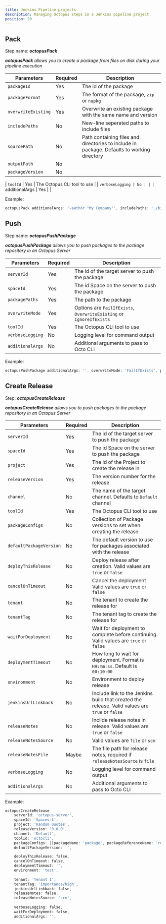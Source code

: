 ```yaml
---
title: Jenkins Pipeline projects
description: Managing Octopus steps in a Jenkins pipeline project
position: 20
---
```


## Pack

Step name: **_octopusPack_**

_**octopusPack** allows you to create a package from files on disk during your pipeline execution_

| Parameters                    | Required | Description                                                                                                      |
|-------------------------------|----------|------------------------------------------------------------------------------------------------------------|
| `packageId`                   | Yes      | The id of the package                                                                                  |
| `packageFormat`               | Yes      | The format of the package, `zip` or `nupkg`                                                              |
| `overwriteExisting`           | Yes      | Overwrite an existing package with the same name and version                                        |
| `includePaths`                | No       | New-line seperated paths to include files                              |
| `sourcePath`                  | No       | Path containing files and directories to include in package. Defaults to working directory |
| `outputPath` | No | |
| `packageVersion` | No | |

| `toolId`                      | Yes    | The Octopus CLI tool to use |
| `verboseLogging | No | |
| `additionalArgs | Yes | |

Example:
```powershell
octopusPack additionalArgs: '-author "My Company"', includePaths: './bin/Release/publish/', outputPath: './artifacts/', overwriteExisting: false, packageFormat: 'zip', packageId: '', packageVersion: '', sourcePath: '', toolId: 'octocli', verboseLogging: false
```

## Push

Step name: **_octopusPushPackage_**

_**octopusPushPackage** allows you to push packages to the package repository in an Octopus Server_

| Parameters                    | Required | Description                                                                                                      |
|-------------------------------|--------|------------------------------------------------------------------------------------------------------------|
| `serverId`                    | Yes    | The id of the target server to push the package |
| `spaceId`                     | Yes    | The id Space on the server to push the package |
| `packagePaths`                | Yes    | The path to the package |
| `overwriteMode`               | Yes    | Options are `FailIfExists`, `OverwriteExisting` or `IgnoreIfExists` |
| `toolId`                      | Yes    | The Octopus CLI tool to use |
| `verboseLogging`              | No     | Logging level for command output|
| `additionalArgs`              | No     | Additional arguments to pass to Octo CLI |

Example:
```powershell
octopusPushPackage additionalArgs: '', overwriteMode: 'FailIfExists', packagePaths: 'blah.1.0.0.zip', serverId: 'ben-test', spaceId: 'Spaces-1', toolId: 'octocli', verboseLogging: false
```

## Create Release

Step: **_octopusCreateRelease_**

_**octopusCreateRelease** allows you to push packages to the package repository in an Octopus Server_

| Parameters                    | Required | Description                                                                                                |
|-------------------------------|----------|------------------------------------------------------------------------------------------------------------|
| `serverId`                    | Yes      | The id of the target server to push the package |
| `spaceId`                     | Yes      | The id Space on the server to push the package |
| `project`                     | Yes      | The id of the Project to create the release in |
| `releaseVersion`              | Yes      | The version number for the release |
| `channel`                     | No       | The name of the target channel. Defaults to `Default` channel |
| `toolId`                      | Yes      | The Octopus CLI tool to use |
| `packageConfigs`              | No | Collection of Package versions to set when creating the release |
| `defaultPackageVersion`       | No | The default version to use for packages associated with the release |
| `deployThisRelease`           | No       | Deploy release after creation. Valid values are `true` or `false` |
| `cancelOnTimeout`             | No       | Cancel the deployment Valid values are `true` or `false` |
| `tenant`                      | No | The tenant to create the release for |
| `tenantTag`                   | No | The tenant tag to create the release for |
| `waitForDeployment`           | No | Wait for deployment to complete before continuing. Valid values are `true` or `false` |
| `deploymentTimeout`           | No | How long to wait for deployment. Format is `HH:mm:ss`. Default is `00:10:00` |
| `environment`                 | No | Environment to deploy release |
| `jenkinsUrlLinkback`          | No | Include link to the Jenkins build that created the release. Valid values are `true` or `false` |
| `releaseNotes`                | No | Inclide release notes in release. Valid values are `true` or `false` |
| `releaseNotesSource`          | No | Valid values are `file` or `scm` |
| `releaseNotesFile`            | Maybe | The file path for release notes, required if `releaseNotesSource` is `file`  |
| `verboseLogging`              | No | Logging level for command output|
| `additionalArgs`              | No | Additional arguments to pass to Octo CLI |

Example:
```powershell
octopusCreateRelease 
    serverId: 'octopus-server', 
    spaceId: 'Spaces-1', 
    project: 'Random Quotes', 
    releaseVersion: '0.0.0', 
    channel: 'Default', 
    toolId: 'octocli', 
    packageConfigs: [[packageName: 'package', packageReferenceName: 'refName', packageVersion: '1.2.3']]
    defaultPackageVersion: '', 

    deployThisRelease: false, 
    cancelOnTimeout: false, 
    deploymentTimeout: '', 
    environment: 'test', 
    
    tenant: 'Tenant 1', 
    tenantTag: 'importance/high', 
    jenkinsUrlLinkback: false, 
    releaseNotes: false, 
    releaseNotesSource: 'scm',
    
    verboseLogging: false,
    waitForDeployment: false,
    additionalArgs: '', 
```